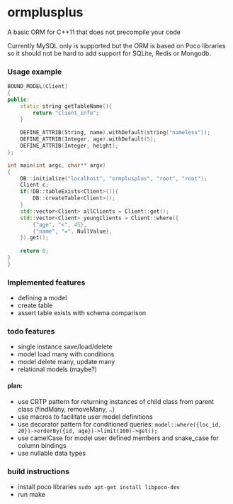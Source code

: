 # ormplusplus
A basic ORM for C++11 that does not precompile your code

Currently MySQL only is supported but the ORM is based on Poco libraries so it should not be hard to add support for SQLite, Redis or Mongodb.

### Usage example
```cpp
BOUND_MODEL(Client)
{
public:
	static string getTableName(){
		return "client_info";
	}
	
	DEFINE_ATTRIB(String, name).withDefault(string("nameless"));
	DEFINE_ATTRIB(Integer, age).withDefault(5);
	DEFINE_ATTRIB(Integer, height);
};

int main(int argc, char** argv)
{
	DB::initialize("localhost", "ormplusplus", "root", "root");
	Client c;
	if(!DB::tableExists<Client>()){
		DB::createTable<Client>();
	}
	std::vector<Client> allClients = Client::get();
	std::vector<Client> youngClients = Client::where({
		{"age", "<", 45},
		{"name", "=", NullValue},
	}).get();
	
	return 0;
}
}
```
### Implemented features
- defining a model
- create table
- assert table exists with schema comparison
### todo features
- single instance save/load/delete
- model load many with conditions
- model delete many, update many
- relational models (maybe?)

#### plan:
- use CRTP pattern for returning instances of child class from parent class (findMany, removeMany, ..)
- use macros to facilitate user model definitions
- use decorator pattern for conditioned queries:  `model::where({loc_id, 20})->orderBy({id, age})->limit(100)->get();`
- use camelCase for model user defined members and snake_case for column bindings
- use nullable data types

### build instructions
- install poco libraries
``
sudo apt-get install libpoco-dev
``
- run make
